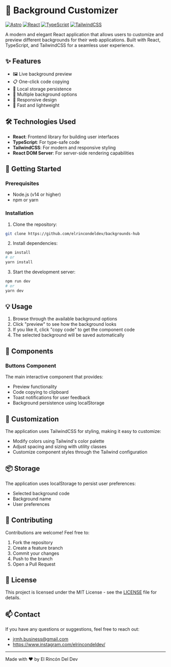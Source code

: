 # 🎨 Background Customizer

[![Astro](https://img.shields.io/badge/Astro-20232A?style=for-the-badge&logo=astro&logoColor=61DAFB)](https://astro.build/)
[![React](https://img.shields.io/badge/React-20232A?style=for-the-badge&logo=react&logoColor=61DAFB)](https://reactjs.org/)
[![TypeScript](https://img.shields.io/badge/TypeScript-007ACC?style=for-the-badge&logo=typescript&logoColor=white)](https://www.typescriptlang.org/)
[![TailwindCSS](https://img.shields.io/badge/Tailwind_CSS-38B2AC?style=for-the-badge&logo=tailwind-css&logoColor=white)](https://tailwindcss.com/)

A modern and elegant React application that allows users to customize and preview different backgrounds for their web applications. Built with React, TypeScript, and TailwindCSS for a seamless user experience.

## ✨ Features

- 🖼️ Live background preview
- 📋 One-click code copying
- 💾 Local storage persistence
- 🌈 Multiple background options
- 📱 Responsive design
- 🚀 Fast and lightweight

## 🛠️ Technologies Used

- **React**: Frontend library for building user interfaces
- **TypeScript**: For type-safe code
- **TailwindCSS**: For modern and responsive styling
- **React DOM Server**: For server-side rendering capabilities

## 🚀 Getting Started

### Prerequisites

- Node.js (v14 or higher)
- npm or yarn

### Installation

1. Clone the repository:

```bash
git clone https://github.com/elrincondeldev/backgrounds-hub
```

2. Install dependencies:

```bash
npm install
# or
yarn install
```

3. Start the development server:

```bash
npm run dev
# or
yarn dev
```

## 💡 Usage

1. Browse through the available background options
2. Click "preview" to see how the background looks
3. If you like it, click "copy code" to get the component code
4. The selected background will be saved automatically

## 🔧 Components

### Buttons Component

The main interactive component that provides:

- Preview functionality
- Code copying to clipboard
- Toast notifications for user feedback
- Background persistence using localStorage

## 🎨 Customization

The application uses TailwindCSS for styling, making it easy to customize:

- Modify colors using Tailwind's color palette
- Adjust spacing and sizing with utility classes
- Customize component styles through the Tailwind configuration

## 📦 Storage

The application uses localStorage to persist user preferences:

- Selected background code
- Background name
- User preferences

## 🤝 Contributing

Contributions are welcome! Feel free to:

1. Fork the repository
2. Create a feature branch
3. Commit your changes
4. Push to the branch
5. Open a Pull Request

## 📝 License

This project is licensed under the MIT License - see the [LICENSE](LICENSE) file for details.

## 📫 Contact

If you have any questions or suggestions, feel free to reach out:

- jrmh.business@gmail.com
- https://www.instagram.com/elrincondeldev/

---

Made with ❤️ by El Rincón Del Dev
